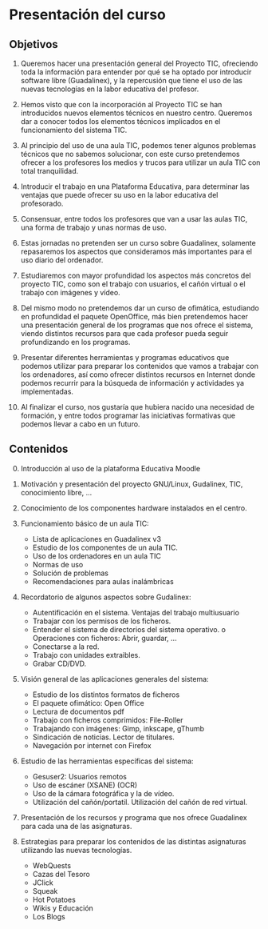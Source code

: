 # Presentación del curso

## Objetivos  
  
1. Queremos hacer una presentación general del Proyecto TIC, ofreciendo toda la información para entender por qué se ha optado por introducir software libre (Guadalinex), y la repercusión que tiene el uso de las nuevas tecnologías en la labor educativa del profesor.  
  
2. Hemos visto que con la incorporación al Proyecto TIC se han introducidos nuevos elementos técnicos en nuestro centro. Queremos dar a conocer todos los elementos técnicos implicados en el funcionamiento del sistema TIC.  
  
3. Al principio del uso de una aula TIC, podemos tener algunos problemas técnicos que no sabemos solucionar, con este curso pretendemos ofrecer a los profesores los medios y trucos para utilizar un aula TIC con total tranquilidad.  
  
4. Introducir el trabajo en una Plataforma Educativa, para determinar las ventajas que puede ofrecer su uso en la labor educativa del profesorado.  
  
5. Consensuar, entre todos los profesores que van a usar las aulas TIC, una forma de trabajo y unas normas de uso.  
  
6. Estas jornadas no pretenden ser un curso sobre Guadalinex, solamente repasaremos los aspectos que consideramos más importantes para el uso diario del ordenador.  
  
7. Estudiaremos con mayor profundidad los aspectos más concretos del proyecto TIC, como son el trabajo con usuarios, el cañón virtual o el trabajo con imágenes y vídeo.  
  
8. Del mismo modo no pretendemos dar un curso de ofimática, estudiando en profundidad el paquete OpenOffice, más bien pretendemos hacer una presentación general de los programas que nos ofrece el sistema, viendo distintos recursos para que cada profesor pueda seguir profundizando en los programas.  
  
9. Presentar diferentes herramientas y programas educativos que podemos utilizar para preparar los contenidos que vamos a trabajar con los ordenadores, así como ofrecer distintos recursos en Internet donde podemos recurrir para la búsqueda de información y actividades ya implementadas.  
  
10. Al finalizar el curso, nos gustaría que hubiera nacido una necesidad de formación, y entre todos programar las iniciativas formativas que podemos llevar a cabo en un futuro.  

## Contenidos  
  

0. Introducción al uso de la plataforma Educativa Moodle  
1. Motivación y presentación del proyecto GNU/Linux, Gudalinex, TIC, conocimiento libre, ...  
2. Conocimiento de los componentes hardware instalados en el centro.  
3. Funcionamiento básico de un aula TIC:  
  
    * Lista de aplicaciones en Guadalinex v3  
    * Estudio de los componentes de un aula TIC.  
    * Uso de los ordenadores en un aula TIC  
    * Normas de uso  
    * Solución de problemas  
    * Recomendaciones para aulas inalámbricas  
  
4. Recordatorio de algunos aspectos sobre Gudalinex:  
  
    * Autentificación en el sistema. Ventajas del trabajo multiusuario  
    * Trabajar con los permisos de los ficheros.  
    * Entender el sistema de directorios del sistema operativo. o Operaciones con ficheros: Abrir, guardar, ...  
    * Conectarse a la red.  
    * Trabajo con unidades extraibles.  
    * Grabar CD/DVD.  

5. Visión general de las aplicaciones generales del sistema:  
  
    * Estudio de los distintos formatos de ficheros  
    * El paquete ofimático: Open Office  
    * Lectura de documentos pdf  
    * Trabajo con ficheros comprimidos: File-Roller  
    * Trabajando con imágenes: Gimp, inkscape, gThumb  
    * Sindicación de noticias. Lector de titulares.  
    * Navegación por internet con Firefox  

6. Estudio de las herramientas específicas del sistema:  
  
    * Gesuser2: Usuarios remotos  
    * Uso de escáner (XSANE) (OCR)  
    * Uso de la cámara fotográfica y la de vídeo.  
    * Utilización del cañón/portatil. Utilización del cañón de red virtual.  

7. Presentación de los recursos y programa que nos ofrece Guadalinex para cada una de las asignaturas.  
  
8. Estrategias para preparar los contenidos de las distintas asignaturas utilizando las nuevas tecnologías.  
  
    * WebQuests  
    * Cazas del Tesoro  
    * JClick  
    * Squeak  
    * Hot Potatoes  
    * Wikis y Educación  
    * Los Blogs